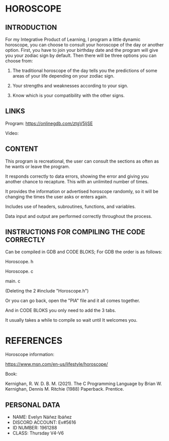 # HOROSCOPE

## INTRODUCTION

For my Integrative Product of Learning, I program a little dynamic horoscope, you can choose to consult your horoscope of the day or another option. 
First, you have to join your birthday date and the program will give you your zodiac sign by default. Then there will be three options you can choose from:

1. The traditional horoscope of the day tells you the predictions of some areas of your life depending on your zodiac sign.

2. Your strengths and weaknesses according to your sign.

3. Know which is your compatibility with the other signs. 

## LINKS
Program: https://onlinegdb.com/ztgV5ljSE

Video: 

## CONTENT
This program is recreational, the user can consult the sections as often as he wants or leave the program.

It responds correctly to data errors, showing the error and giving you another chance to recapture. This with an unlimited number of times.

It provides the information or advertised horoscope randomly, so it will be changing the times the user asks or enters again.

Includes use of headers, subroutines, functions, and variables.

Data input and output are performed correctly throughout the process.

## INSTRUCTIONS FOR COMPILING THE CODE CORRECTLY

Can be compiled in GDB and CODE BLOKS; For GDB the order is as follows:

Horoscope. h

Horoscope. c

main. c

(Deleting the 2 #include "Horoscope.h")

Or you can go back, open the "PIA" file and it all comes together.

And in CODE BLOKS you only need to add the 3 tabs.

It usually takes a while to compile so wait until It welcomes you.

# REFERENCES
Horoscope information:

https://www.msn.com/en-us/lifestyle/horoscope/

Book:

Kernighan, R. W. D. B. M. (2021). The C Programming Language by Brian W. Kernighan, Dennis M. Ritchie (1988) Paperback. Prentice.

## PERSONAL DATA
- NAME: Evelyn Náñez Ibáñez
- DISCORD ACCOUNT: Ev#5616
- ID NUMBER: 1961288
- CLASS: Thursday V4-V6
